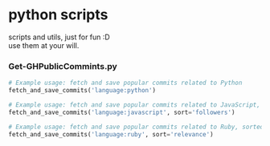 # python scripts

scripts and utils, just for fun :D  
use them at your will.

### Get-GHPublicCommints.py

```python
# Example usage: fetch and save popular commits related to Python
fetch_and_save_commits('language:python')

# Example usage: fetch and save popular commits related to JavaScript, sorted by followers count
fetch_and_save_commits('language:javascript', sort='followers')

# Example usage: fetch and save popular commits related to Ruby, sorted by relevance
fetch_and_save_commits('language:ruby', sort='relevance')
```
